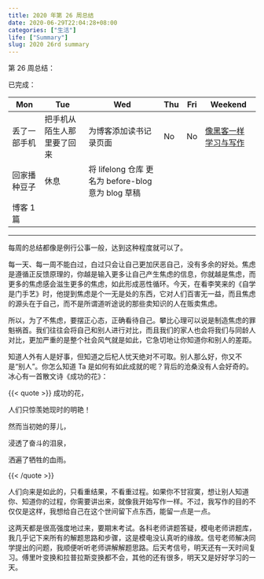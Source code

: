 ```yaml
---
title: 2020 年第 26 周总结
date: 2020-06-29T22:04:28+08:00
categories: ["生活"]
life: ["Summary"]
slug: 2020 26rd summary
---
```


第 26 周总结：

已完成：

| Mon          | Tue                        | Wed                                                | Thu  | Fri  | Weekend                                                      |
| ------------ | -------------------------- | -------------------------------------------------- | ---- | ---- | ------------------------------------------------------------ |
| 丢了一部手机 | 把手机从陌生人那里要了回来 | 为博客添加读书记录页面                             | No   | No   | [像黑客一样学习与写作](https://www.douban.com/group/topic/39939196/) |
| 回家播种豆子 | 休息                       | 将 lifelong 仓库 更名为 before-blog 意为 blog 草稿 |      |      |                                                              |
| 博客 1 篇    |                            |                                                    |      |      |                                                              |

---

每周的总结都像是例行公事一般，达到这种程度就可以了。

每一天、每一周不能白过，白过只会让自己更加厌恶自己，没有多余的好处。焦虑是遵循正反馈原理的，你越是输入更多让自己产生焦虑的信息，你就越是焦虑，而更多的焦虑感会滋生更多的焦虑，如此形成恶性循环。今天，在看李笑来的《自学是门手艺》时，他提到焦虑是个一无是处的东西，它对人们百害无一益，而且焦虑的源头在于自己，而不是所谓道听途说的那些卖知识的人在贩卖焦虑。

所以，为了不焦虑，要摆正心态，正确看待自己。攀比心理可以说是制造焦虑的罪魁祸首。我们往往会将自己和别人进行对比，而且我们的家人也会将我们与同龄人对比，更加严重的是整个社会风气就是如此，它急切地让你知道你和别人的差距。

知道人外有人是好事，但知道之后杞人忧天绝对不可取。别人那么好，你又不是“别人”。你怎么知道 Ta 是如何有如此成就的呢？背后的沧桑没有人会好奇的。冰心有一首散文诗《成功的花》：

{{< quote >}}
成功的花，

人们只惊羡她现时的明艳！

然而当初她的芽儿，

浸透了奋斗的泪泉，

洒遍了牺牲的血雨。

{{< /quote >}}

人们向来是如此的，只看重结果，不看重过程。如果你不甘寂寞，想让别人知道你、知道你的过程，你需要讲出来，就像我开始写作一样。不过，我写作的目的不仅仅是这样，我想给自己在这个世间留下点东西，能留一点是一点。

这两天都是很高强度地过来，要期末考试。各科老师讲题答疑，模电老师讲题库，我几乎记下来所有的解题思路和步骤，这是模电没认真听的缘故。信号老师解决同学提出的问题，我顺便听听老师讲解解题思路。后天考信号，明天还有一天时间复习。傅里叶变换和拉普拉斯变换都不会，其他的还有很多，明天又是好好学习的一天。